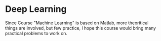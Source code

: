 # Deep Learning

Since Course "Machine Learning" is based on Matlab, more theoritical things are involved, but few practice, I hope this course would bring many practical problems to work on.